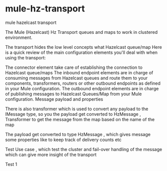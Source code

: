 mule-hz-transport
=================

mule hazelcast transport

The Mule (Hazelcast) Hz  Transport  queues and maps to work in clustered environment.

The transport hides the low level concepts what Hazelcast queue/map
Here is a quick review of the main configuration elements you'll deal with when using the transport:

The connector element take care of establishing the connection to Hazelcast queue/maps 
The inbound endpoint elements are in charge of consuming messages from Hazelcast queues and route them to your components, transformers, routers or other outbound endpoints as defined in your Mule configuration.
The outbound endpoint elements are in charge of publishing messages to Hazelcast Queues/Map from your Mule configuration.
Message payload and properties

There is also transformer which is used to convert any payload to the IMessage type, so you the payload get converted
to HzMessage ,
Transformer to get the message from the map based on the name of the map

The payload get converted to type HzMessage  , which gives  message some properties like to keep track of delivery counts etc

Test Use case  , which test the cluster and fail-over handling of the message which can give more insight of the transport

Test 1